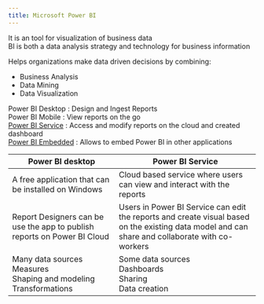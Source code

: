 ```yaml
---
title: Microsoft Power BI
---
```


It is an tool for visualization of business data  
BI is both a data analysis strategy and technology for business information

Helps organizations make data driven decisions by combining:

* Business Analysis
* Data Mining
* Data Visualization

Power BI Desktop : Design and Ingest Reports  
Power BI Mobile : View reports on the go  
[Power BI Service](Power%20BI%20Service.md) : Access and modify reports on the cloud and created dashboard  
[Power BI Embedded](Power%20BI%20Embedded.md) : Allows to embed Power BI in other applications

| Power BI desktop                                                         | Power BI Service                                                                                                                                |
| ------------------------------------------------------------------------ | ----------------------------------------------------------------------------------------------------------------------------------------------- |
| A free application that can be installed on Windows                      | Cloud based service where users can view and interact with the reports                                                                          |
| Report Designers can be use the app to publish reports on Power BI Cloud | Users in Power BI Service can edit the reports and create visual based on the existing data model and can share and collaborate with co-workers |
| Many data sources<br/>Measures<br/>Shaping and modeling<br/>Transformations | Some data sources<br/>Dashboards<br/>Sharing<br/>Data creation                                                                                     |